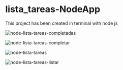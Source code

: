 # lista_tareas-NodeApp
This project has been created in terminal with node js

![node-lista-tareas-completadas](https://user-images.githubusercontent.com/81053342/125178960-ebb10600-e1a6-11eb-8db6-5480fa2a4b82.png)

![node-lista-tareas-completar](https://user-images.githubusercontent.com/81053342/125178961-ebb10600-e1a6-11eb-85a6-49ba4530b418.png)

![node-lista-tareas](https://user-images.githubusercontent.com/81053342/125178962-ebb10600-e1a6-11eb-9c53-bccc428fbabf.png)

![node-lista-tareas-listar](https://user-images.githubusercontent.com/81053342/125178963-ec499c80-e1a6-11eb-87c2-31990e30ab8a.png)

